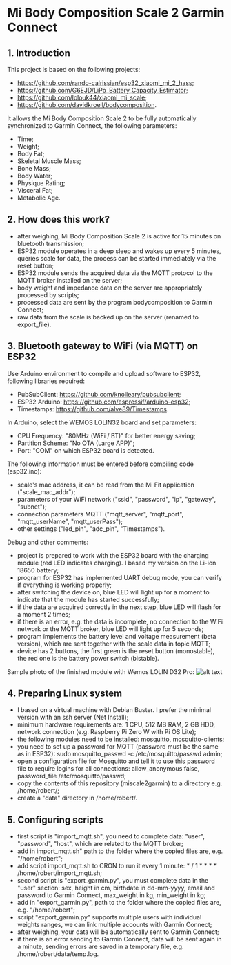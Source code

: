 # Mi Body Composition Scale 2 Garmin Connect

## 1. Introduction
This project is based on the following projects:
- https://github.com/rando-calrissian/esp32_xiaomi_mi_2_hass;
- https://github.com/G6EJD/LiPo_Battery_Capacity_Estimator;
- https://github.com/lolouk44/xiaomi_mi_scale;
- https://github.com/davidkroell/bodycomposition.

It allows the Mi Body Composition Scale 2 to be fully automatically synchronized to Garmin Connect, the following parameters:
- Time;
- Weight;
- Body Fat;
- Skeletal Muscle Mass;
- Bone Mass;
- Body Water;
- Physique Rating;
- Visceral Fat;
- Metabolic Age.

## 2. How does this work?
 - after weighing, Mi Body Composition Scale 2 is active for 15 minutes on bluetooth transmission;
 - ESP32 module operates in a deep sleep and wakes up every 5 minutes, queries scale for data, the process can be started immediately via the reset button;
 - ESP32 module sends the acquired data via the MQTT protocol to the MQTT broker installed on the server;
 - body weight and impedance data on the server are appropriately processed by scripts;
 - processed data are sent by the program bodycomposition to Garmin Connect;
 - raw data from the scale is backed up on the server (renamed to export_file).
 
## 3. Bluetooth gateway to WiFi (via MQTT) on ESP32
Use Arduino environment to compile and upload software to ESP32, following libraries required:
- PubSubClient: https://github.com/knolleary/pubsubclient;
- ESP32 Arduino: https://github.com/espressif/arduino-esp32;
- Timestamps: https://github.com/alve89/Timestamps.

In Arduino, select the WEMOS LOLIN32 board and set parameters:
- CPU Frequency: "80MHz (WiFi / BT)" for better energy saving;
- Partition Scheme: "No OTA (Large APP)";
- Port: "COM" on which ESP32 board is detected.

The following information must be entered before compiling code (esp32.ino):
- scale's mac address, it can be read from the Mi Fit application ("scale_mac_addr");
- parameters of your WiFi network ("ssid", "password", "ip", "gateway", "subnet");
- connection parameters MQTT ("mqtt_server", "mqtt_port", "mqtt_userName", "mqtt_userPass");
- other settings ("led_pin", "adc_pin", "Timestamps").

Debug and other comments:
- project is prepared to work with the ESP32 board with the charging module (red LED indicates charging). I based my version on the Li-ion 18650 battery;
- program for ESP32 has implemented UART debug mode, you can verify if everything is working properly;
- after switching the device on, blue LED will light up for a moment to indicate that the module has started successfully;
- if the data are acquired correctly in the next step, blue LED will flash for a moment 2 times;
- if there is an error, e.g. the data is incomplete, no connection to the WiFi network or the MQTT broker, blue LED will light up for 5 seconds;
- program implements the battery level and voltage measurement (beta version), which are sent together with the scale data in topic MQTT;
- device has 2 buttons, the first green is the reset button (monostable), the red one is the battery power switch (bistable).

Sample photo of the finished module with Wemos LOLIN D32 Pro:
![alt text](http://icebox.pl/garmin/esp32.jpg)

## 4. Preparing Linux system
- I based on a virtual machine with Debian Buster. I prefer the minimal version with an ssh server (Net Install);
- minimum hardware requirements are: 1 CPU, 512 MB RAM, 2 GB HDD, network connection (e.g. Raspberry Pi Zero W with Pi OS Lite);
- the following modules need to be installed: mosquitto, mosquitto-clients;
- you need to set up a password for MQTT (password must be the same as in ESP32): sudo mosquitto_passwd -c /etc/mosquitto/passwd admin;
- open a configuration file for Mosquitto and tell it to use this password file to require logins for all connections: allow_anonymous false,
password_file /etc/mosquitto/passwd;
- copy the contents of this repository (miscale2garmin) to a directory e.g. /home/robert/;
- create a "data" directory in /home/robert/.

## 5. Configuring scripts
- first script is "import_mqtt.sh", you need to complete data: "user", "password", "host", which are related to the MQTT broker;
- add in import_mqtt.sh" path to the folder where the copied files are, e.g. "/home/robert";
- add script import_mqtt.sh to CRON to run it every 1 minute: * / 1 * * * * /home/robert/import_mqtt.sh;
- second script is "export_garmin.py", you must complete data in the "user" section: sex, height in cm, birthdate in dd-mm-yyyy, email and password to Garmin Connect, max_weight in kg, min_weight in kg;
- add in "export_garmin.py", path to the folder where the copied files are, e.g. "/home/robert";
- script "export_garmin.py" supports multiple users with individual weights ranges, we can link multiple accounts with Garmin Connect;
- after weighing, your data will be automatically sent to Garmin Connect;
- if there is an error sending to Garmin Connect, data will be sent again in a minute, sending errors are saved in a temporary file, e.g. /home/robert/data/temp.log.
